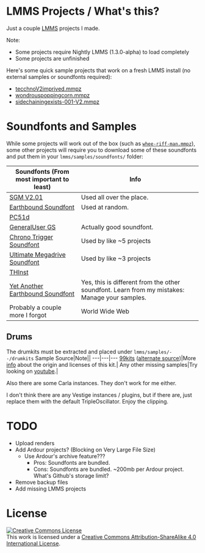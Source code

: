 # LMMS Projects / What's this?
Just a couple [LMMS](https://github.com/LMMS/lmms) projects I made.

Note:
* Some projects require Nightly LMMS (1.3.0-alpha) to load completely
* Some projects are unfinished

Here's some quick sample projects that work on a fresh LMMS install (no external samples or soundfonts required):
* [tecchnoV2imprived.mmpz](/projects/tecchnoV2imprived.mmpz)
* [wondrouspoppingcorn.mmpz](/projects/snippets/wonderouspoppingcorn.mmpz)
* [sidechainingexists-001-V2.mmpz](/projects/sidechainingexists-001-V2.mmpz)

# Soundfonts and Samples
While some projects will work out of the box (such as [`whee-riff-man.mmpz`](/projects/whee-riff-man.mmpz)), some other projects will require you to download some of these soundfonts and put them in your `lmms/samples/soundfonts/` folder:

Soundfonts (From most important to least)|Info||
|---|---|---|
[SGM V2.01](https://archive.org/details/SGM-V2.01)|Used all over the place.|
[Earthbound Soundfont](http://www.williamkage.com/snes_soundfonts/earthbound_soundfont.zip)|Used at random.|
[PC51d](https://archive.org/download/free-soundfonts-sf2-2019-04/PC51d.sf2)||
[GeneralUser GS](https://archive.org/download/free-soundfonts-sf2-2019-04/GeneralUser%20GS%20v1.471.sf2)|Actually good soundfont.|
[Chrono Trigger Soundfont](https://musical-artifacts.com/artifacts/194/ctsf2.zip)|Used by like ~5 projects|
[Ultimate Megadrive Soundfont](https://musical-artifacts.com/artifacts/24/The_Ultimate_Megadrive_Soundfont.zip)|Used by like ~3 projects|
[THInst](https://musical-artifacts.com/artifacts/1327/THCollection.zip)||
[Yet Another Earthbound Soundfont](https://musical-artifacts.com/artifacts/665/Earthbound_NEW.sf2)|Yes, this is different from the other soundfont. Learn from my mistakes: Manage your samples.|
Probably a couple more I forgot|World Wide Web|

## Drums
The drumkits must be extracted and placed under `lmms/samples/--/drumkits`
Sample Source|Note||
---|---|---
[99kits](http://slackermedia.info/sprints/multimediaSprint_v2/99_hydrogenDrumkits.tar) ([alternate source](https://musical-artifacts.com/artifacts?q=Klaatu))|More [info](https://data.musical-artifacts.com/99kits/) about the origin and licenses of this kit.|
Any other missing samples|Try looking on [youtube](youtube.com).|

Also there are some Carla instances. They don't work for me either.

I don't think there are any Vestige instances / plugins, but if there are, just replace them with the default TripleOscillator. Enjoy the clipping.

# TODO
* Upload renders
* Add Ardour projects? (Blocking on Very Large File Size)
    * Use Ardour's archive feature??? 
        * Pros: Soundfonts are bundled.
        * Cons: Soundfonts are bundled. ~200mb per Ardour project. What's Github's storage limit?
* Remove backup files
* Add missing LMMS projects

# License
<a rel="license" href="http://creativecommons.org/licenses/by-sa/4.0/"><img alt="Creative Commons License" style="border-width:0" src="https://i.creativecommons.org/l/by-sa/4.0/88x31.png" /></a><br />This work is licensed under a <a rel="license" href="http://creativecommons.org/licenses/by-sa/4.0/">Creative Commons Attribution-ShareAlike 4.0 International License</a>.